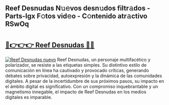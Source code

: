 ## Reef Desnudas N𝚞𝚎vos desn𝚞dos filtr𝚊dos - Parts-Igx F𝚘tos vid𝚎o - C𝚘ntenido atr𝚊ctivo RSwOq

# <h2><a href="http://mb9kfi.tromn.icu/?c=Reef+Desnudas">🔗👉👉👉 Reef Desnudas 🔗🔗</a></h2>

[![Reef Desnudas nuevo](https://i.imgur.com/pEAQMta.gif)](http://mb9kfi.tromn.icu/?c=Reef+Desnudas)
Reef Desnudas, un personaje multifacético y polarizador, se resiste a las etiquetas simples. Su distintivo estilo de comunicación en línea ha cautivado y provocado críticas, generando debates sobre privacidad, autoexpresión y la dinámica de las comunidades digitales. A pesar de la incertidumbre de sus próximos pasos, su impacto en el ámbito digital es significativo. Con un compromiso inquebrantable y un magnetismo innegable, el impacto de Reef Desnudas en los medios digitales es imparable.

